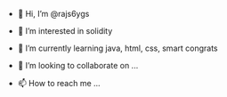 - 👋 Hi, I’m @rajs6ygs
- 👀 I’m interested in solidity
- 🌱 I’m currently learning java, html, css, smart congrats


- 💞️ I’m looking to collaborate on ...
- 📫 How to reach me ...

<!---
sunshineofdev/sunshineofdev is a ✨ special ✨ repository because its `README.md` (this file) appears on your GitHub profile.
You can click the Preview link to take a look at your changes.
--->
